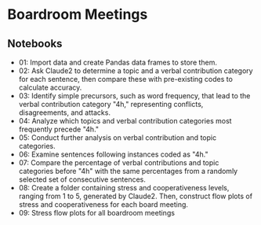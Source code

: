# Boardroom Meetings

## Notebooks
- 01: Import data and create Pandas data frames to store them.
- 02: Ask Claude2 to determine a topic and a verbal contribution category for each sentence, then compare these with pre-existing codes to calculate accuracy.
- 03: Identify simple precursors, such as word frequency, that lead to the verbal contribution category "4h," representing conflicts, disagreements, and attacks.
- 04: Analyze which topics and verbal contribution categories most frequently precede "4h."
- 05: Conduct further analysis on verbal contribution and topic categories.
- 06: Examine sentences following instances coded as "4h."
- 07: Compare the percentage of verbal contributions and topic categories before "4h" with the same percentages from a randomly selected set of consecutive sentences.
- 08: Create a folder containing stress and cooperativeness levels, ranging from 1 to 5, generated by Claude2. Then, construct flow plots of stress and cooperativeness for each board meeting.
- 09: Stress flow plots for all boardroom meetings
